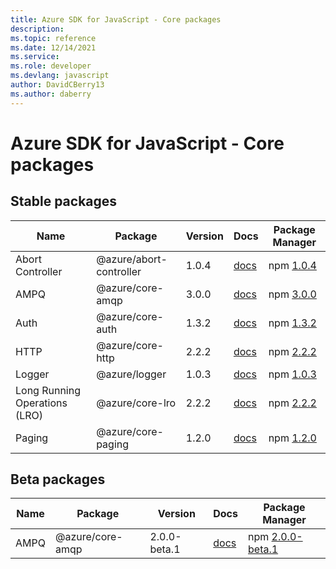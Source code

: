 ```yaml
---
title: Azure SDK for JavaScript - Core packages
description: 
ms.topic: reference
ms.date: 12/14/2021
ms.service: 
ms.role: developer
ms.devlang: javascript
author: DavidCBerry13
ms.author: daberry
---
```


# Azure SDK for JavaScript - Core packages

## Stable packages

| Name                  | Package              | Version          | Docs                   | Package Manager                |
|-----------------------|----------------------|------------------|------------------------|--------------------------------|
| Abort Controller | @azure/abort-controller | 1.0.4 | [docs](/azure/javascript/sdk/sdk-demo2/core/abort-controller/azure-abort-controller/stable)  | npm [1.0.4](https://www.npmjs.com/package/%40azure%2Fabort-controller) |
| AMPQ | @azure/core-amqp | 3.0.0 | [docs](/azure/javascript/sdk/sdk-demo2/core/core-amqp/azure-core-amqp/stable)  | npm [3.0.0](https://www.npmjs.com/package/%40azure%2Fcore-amqp) |
| Auth | @azure/core-auth | 1.3.2 | [docs](/azure/javascript/sdk/sdk-demo2/core/core-auth/azure-core-auth/stable)  | npm [1.3.2](https://www.npmjs.com/package/%40azure%2Fcore-auth) |
| HTTP | @azure/core-http | 2.2.2 | [docs](/azure/javascript/sdk/sdk-demo2/core/core-http/azure-core-http/stable)  | npm [2.2.2](https://www.npmjs.com/package/%40azure%2Fcore-http) |
| Logger | @azure/logger | 1.0.3 | [docs](/azure/javascript/sdk/sdk-demo2/core/logger/azure-logger/stable)  | npm [1.0.3](https://www.npmjs.com/package/%40azure%2Flogger) |
| Long Running Operations (LRO) | @azure/core-lro | 2.2.2 | [docs](/azure/javascript/sdk/sdk-demo2/core/core-lro/azure-core-lro/stable)  | npm [2.2.2](https://www.npmjs.com/package/%40azure%2Fcore-lro) |
| Paging | @azure/core-paging | 1.2.0 | [docs](/azure/javascript/sdk/sdk-demo2/core/core-paging/azure-core-paging/stable)  | npm [1.2.0](https://www.npmjs.com/package/%40azure%2Fcore-paging) |
 

## Beta packages

| Name                  | Package              | Version          | Docs                   | Package Manager                |
|-----------------------|----------------------|------------------|------------------------|--------------------------------|
| AMPQ | @azure/core-amqp | 2.0.0-beta.1 | [docs](/azure/javascript/sdk/sdk-demo2/core/core-amqp/azure-core-amqp/beta)  | npm [2.0.0-beta.1](https://www.npmjs.com/package/%40azure%2Fcore-amqp%402.0.0-beta.1) |
 


 